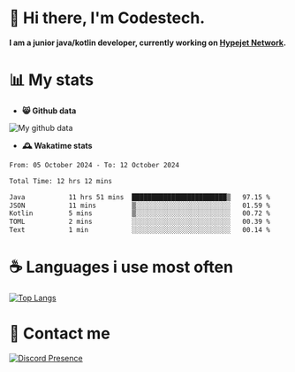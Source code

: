 # 👋 Hi there, I'm Codestech.
**I am a junior java/kotlin developer, currently working on [Hypejet Network](https://github.com/Hypejet).**

# 📊 My stats
- **😸 Github data**

![My github data](https://github-readme-stats.vercel.app/api?username=Codestech1&count_private=true&include_all_commits=true&theme=codeSTACKr)

- **🕰️ Wakatime stats**
<!--START_SECTION:waka-->

```txt
From: 05 October 2024 - To: 12 October 2024

Total Time: 12 hrs 12 mins

Java           11 hrs 51 mins  ████████████████████████▒   97.15 %
JSON           11 mins         ▒░░░░░░░░░░░░░░░░░░░░░░░░   01.59 %
Kotlin         5 mins          ▒░░░░░░░░░░░░░░░░░░░░░░░░   00.72 %
TOML           2 mins          ░░░░░░░░░░░░░░░░░░░░░░░░░   00.39 %
Text           1 min           ░░░░░░░░░░░░░░░░░░░░░░░░░   00.14 %
```

<!--END_SECTION:waka-->

# ☕ Languages i use most often
[![Top Langs](https://github-readme-stats.vercel.app/api/top-langs/?username=Codestech1&layout=compact&langs_count=8&exclude_repo=window5000.github.io&theme=codeSTACKr)](https://github.com/anuraghazra/github-readme-stats)

# 💬 Contact me
[![Discord Presence](https://lanyard.cnrad.dev/api/650718742157852740)](https://discord.com/users/650718742157852740)
</br>
